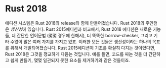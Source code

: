 # Rust 2018

에디션 시스템은 Rust 2018의 release와 함께 만들어졌습니다. Rust 2018의 주안점은 *생산성*에 있습니다. Rust 2015에디션과 비교해서, Rust 2018 에디션은 새로운 기능들, 더 간단한 언어문법 (몇몇 경우에 한해서), 더 똑똑한 borrow-checker, 그리고 기타 수없이 많은 여러 가지를 가지고 있죠. 이러한 모든 것들은 생산성이라는 하나의 목표를 위해서 개발되어졌습니다. Rust 2015에디션이 기초를 확실히 다지는 것이었다면, Rust 2018은 그것을 정교하게 다듬는 것입니다. 예를 들면, 코드를 짜는 것을 더 간단하고 쉽게 만들기, 몇몇 일관되지 못한 요소들 제거하기와 같은 것들이죠. 